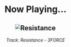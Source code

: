 <div align="center"> 
<h1>Now Playing...</h1>

![Resistance](https://i.scdn.co/image/ab67616d00001e02de88d65e240032095b42fb33)
--
_<p>Track: Resistance - 3FORCE </p>_
</div>
